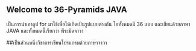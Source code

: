 ## Welcome to 36-Pyramids JAVA

เป็นการนำเอาลูป for มาใช้เพื่อให้เกิดเป้นรูปแบบต่างกัน โยทั้งหมดมี 36 แบบ และเขียนด้วยภาษา JAVA และทั้งหมดนี้เรียกว่า พีระมิดจาวา

##เป็นส่วนหนึ่งวิชาการเขียนโปรแกรมด้วยภาษาจาวา



